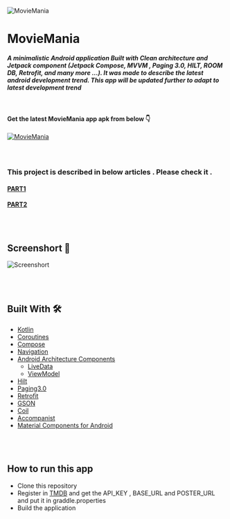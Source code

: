 ![MovieMania](https://user-images.githubusercontent.com/32593150/154197538-a9ad9f79-1bb5-44b1-8f03-1f9b287d46ed.jpg)

# MovieMania
***A minimalistic Android application Built with Clean architecture and Jetpack component (Jetpack Compose, MVVM , Paging
3.0, HILT, ROOM DB, Retrofit, and many more …). It was made to describe the latest android development trend. This app will be updated further to adapt to latest development trend***

#### <br/><br/>Get the latest MovieMania app apk from below 👇
[![MovieMania](https://img.shields.io/badge/MovieMania-APK-blue)](https://github.com/Farhandroid/AndroidCleanArchitecture/releases/download/Latest/MovieMania-debug.apk)

### <br/><br/>This project is described in below articles . Please check it .
#### [ PART1](https://farhan-tanvir.medium.com/clean-architecture-in-android-jetpack-compose-kotlin-mvvm-%E3%83%BCpart-1-f17908b83c0d) 
#### [ PART2](https://farhan-tanvir.medium.com/clean-architecture-in-android-jetpack-compose-paging-3-0-kotlin-mvvm-%E3%83%BCpart-2-8d97cee4dffe) 

## <br/><br/>Screenshort 📸
![Screenshort](https://user-images.githubusercontent.com/32593150/154197554-9325bc59-1f29-44b3-a85b-d7561ea158df.jpg)

## <br/><br/>Built With 🛠
- [Kotlin](https://kotlinlang.org/) 
- [Coroutines](https://kotlinlang.org/docs/reference/coroutines-overview.html) 
- [Compose](https://developer.android.com/jetpack/compose) 
- [Navigation](https://developer.android.com/guide/navigation)
- [Android Architecture Components](https://developer.android.com/topic/libraries/architecture) 
  - [LiveData](https://developer.android.com/topic/libraries/architecture/livedata)
  - [ViewModel](https://developer.android.com/topic/libraries/architecture/viewmodel)
- [Hilt](https://dagger.dev/hilt/)
- [Paging3.0](https://developer.android.com/topic/libraries/architecture/paging/v3-overview)
- [Retrofit](https://square.github.io/retrofit/)
- [GSON](https://github.com/google/gson) 
- [Coil](https://github.com/chrisbanes/accompanist/blob/main/coil/README.md)
- [Accompanist](https://google.github.io/accompanist/)
- [Material Components for Android](https://github.com/material-components/material-components-android) 

## <br/><br/> How to run this app
- Clone this repository
- Register in  [TMDB](https://developers.themoviedb.org/) and get the API_KEY , BASE_URL and POSTER_URL and put it in graddle.properties
- Build the application
